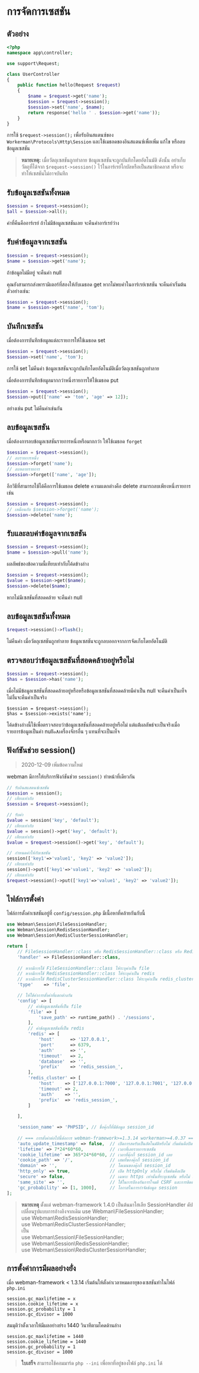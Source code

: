 # การจัดการเซสชัน

## ตัวอย่าง
```php
<?php
namespace app\controller;

use support\Request;

class UserController
{
    public function hello(Request $request)
    {
        $name = $request->get('name');
        $session = $request->session();
        $session->set('name', $name);
        return response('hello ' . $session->get('name'));
    }
}
```

การใช้ `$request->session();` เพื่อรับอินสแตนซ์ของ `Workerman\Protocols\Http\Session` และใช้เมธอดของอินสแตนซ์เพื่อเพิ่ม แก้ไข หรือลบข้อมูลเซสชัน

> **หมายเหตุ:** เมื่อวัตถุเซสชันถูกทำลาย ข้อมูลเซสชันจะถูกบันทึกโดยอัตโนมัติ ดังนั้น อย่าเก็บวัตถุที่ได้จาก `$request->session()` ไว้ในอาร์เรย์โกบัลหรือเป็นสมาชิกคลาส หรือจะทำให้เซสชันไม่อาจบันทึก


## รับข้อมูลเซสชันทั้งหมด
```php
$session = $request->session();
$all = $session->all();
```
ค่าที่คืนคืออาร์เรย์ ถ้าไม่มีข้อมูลเซสชันเลย จะคืนค่าอาร์เรย์ว่าง


## รับค่าข้อมูลจากเซสชัน
```php
$session = $request->session();
$name = $session->get('name');
```
ถ้าข้อมูลไม่มีอยู่ จะคืนค่า null


คุณยังสามารถส่งพารามิเตอร์ที่สองให้กับเมธอด get หากไม่พบค่าในอาร์เรย์เซสชัน จะคืนค่าเริ่มต้น ตัวอย่างเช่น:
```php
$session = $request->session();
$name = $session->get('name', 'tom');
```


## บันทึกเซสชัน
เมื่อต้องการบันทึกข้อมูลแต่ละรายการให้ใช้เมธอด set
```php
$session = $request->session();
$session->set('name', 'tom');
```
การใช้ set ไม่คืนค่า ข้อมูลเซสชันจะถูกบันทึกโดยอัตโนมัติเมื่อวัตถุเซสชันถูกทำลาย

เมื่อต้องการบันทึกข้อมูลมากกว่าหนึ่งรายการให้ใช้เมธอด put
```php
$session = $request->session();
$session->put(['name' => 'tom', 'age' => 12]);
```
อย่างเช่น put ไม่คืนค่าเช่นกัน


## ลบข้อมูลเซสชัน
เมื่อต้องการลบข้อมูลเซสชันรายการหนึ่งหรือมากกว่า ให้ใช้เมธอด `forget`
```php
$session = $request->session();
// ลบรายการหนึ่ง
$session->forget('name');
// ลบหลายรายการ
$session->forget(['name', 'age']);
```

อีกวิธีที่สามารถใช้ได้คือการใช้เมธอด delete ความแตกต่างคือ delete สามารถลบเพียงหนึ่งรายการ เช่น
```php
$session = $request->session();
// เหมือนกับ $session->forget('name');
$session->delete('name');
```

## รับและลบค่าข้อมูลจากเซสชัน
```php
$session = $request->session();
$name = $session->pull('name');
```
ผลลัพธ์ของข้อความนี้เทียบเท่ากับโค้ดข้างล่าง
```php
$session = $request->session();
$value = $session->get($name);
$session->delete($name);
```
หากไม่มีเซสชันที่สอดคล้าย จะคืนค่า null


## ลบข้อมูลเซสชันทั้งหมด
```php
$request->session()->flush();
```
ไม่คืนค่า เมื่อวัตถุเซสชันถูกทำลาย ข้อมูลเซสชันจะถูกลบออกจากการจัดเก็บโดยอัตโนมัติ

## ตรวจสอบว่าข้อมูลเซสชันที่สอดคล้ายอยู่หรือไม่
```php
$session = $request->session();
$has = $session->has('name');
```
เมื่อไม่มีข้อมูลเซสชันที่สอดคล้ายอยู่หรือหรือข้อมูลเซสชันที่สอดคล้ายมีค่าเป็น null จะคืนค่าเป็นเท็จ ไม่งั้นจะคืนค่าเป็นจริง

```
$session = $request->session();
$has = $session->exists('name');
```
โค้ดข้างล่างนี้ใช้เพื่อตรวจสอบว่าข้อมูลเซสชันที่สอดคล้ายอยู่หรือไม่ แต่แต่้ผลลัพธ์จะเป็นจริงเมื่อรายการข้อมูลเป็นค่า null๑٨เครื่องจักรอื่น ๆ แทนที่จะเป็นเท็จ

## ฟังก์ชันช่วย session()
> 2020-12-09 เพิ่มข้อความใหม่

webman มีการให้บริการฟังก์ชันช่วย `session()` ทำหน้าที่เดียวกัน
```php
// รับอินสแสตนซ์เซสชัน
$session = session();
// เทียบเท่ากับ
$session = $request->session();

// รับค่า
$value = session('key', 'default');
// เทียบเท่ากับ
$value = session()->get('key', 'default');
// เทียบเท่ากับ
$value = $request->session()->get('key', 'default');

// กำหนดค่าให้กับเซสชัน
session(['key1'=>'value1', 'key2' => 'value2']);
// เทียบเท่ากับ
session()->put(['key1'=>'value1', 'key2' => 'value2']);
// เทียบเท่ากับ
$request->session()->put(['key1'=>'value1', 'key2' => 'value2']);
```

## ไฟล์การตั้งค่า
ไฟล์การตั้งค่าเซสชันอยู่ที่ `config/session.php` มีเนื้อหาที่คล้ายกันกับนี้
```php
use Webman\Session\FileSessionHandler;
use Webman\Session\RedisSessionHandler;
use Webman\Session\RedisClusterSessionHandler;

return [
    // FileSessionHandler::class หรือ RedisSessionHandler::class หรือ RedisClusterSessionHandler::class 
    'handler' => FileSessionHandler::class,
    
    // หากมีการใช้ FileSessionHandler::class ให้ระบุค่าเป็น file
    // หากมีการใช้ RedisSessionHandler::class ให้ระบุค่าเป็น redis
    // หากมีการใช้ RedisClusterSessionHandler::class ให้ระบุค่าเป็น redis_cluster ทีเฉพาะที่เป็นคลัสเตอร์ของ redis
    'type'    => 'file',

    // ให้ใช้ค่าการตั้งค่าที่แตกต่างกัน
    'config' => [
        // ค่าข้อมูลเซสชันที่เป็น file
        'file' => [
            'save_path' => runtime_path() . '/sessions',
        ],
        // ค่าข้อมูลเซสชันที่เป็น redis
        'redis' => [
            'host'      => '127.0.0.1',
            'port'      => 6379,
            'auth'      => '',
            'timeout'   => 2,
            'database'  => '',
            'prefix'    => 'redis_session_',
        ],
        'redis_cluster' => [
            'host'    => ['127.0.0.1:7000', '127.0.0.1:7001', '127.0.0.1:7001'],
            'timeout' => 2,
            'auth'    => '',
            'prefix'  => 'redis_session_',
        ]
        
    ],

    'session_name' => 'PHPSID', // ชื่อคุ๊กกี้ที่มีข้อมูล session_id
    
    // === การตั้งค่าต่อไปนี้ต้อการ webman-framework>=1.3.14 workerman>=4.0.37 ===
    'auto_update_timestamp' => false,  // เปิดการสครับเป็นอัตโนมัติหรือไม่ เริ่มต้นคือปิด
    'lifetime' => 7*24*60*60,          // เวลาที่เลยรายการเซสชัน
    'cookie_lifetime' => 365*24*60*60, // เวลาที่คุ๊กกี้ session_id เลย
    'cookie_path' => '/',              // เสมที่ของคุ๊กกี้ session_id
    'domain' => '',                    // โดเมนของคุ๊กกี้ session_id
    'http_only' => true,               // เปิด httpOnly หรือไม่ เริ่มต้นคือเปิด
    'secure' => false,                 // เฉพาะ https เท่านั้นที่ระบุเซสชัน หรือไม่ เริ่มต้นคือปิด
    'same_site' => '',                 // ใช้ในการป้องกันการโจมตี CSRF และการติดตามของผู้ใช้ ค่าที่ประเภทstrict/lax/none
    'gc_probability' => [1, 1000],     // โอกาสในการกำจัดข้อมูล session
];
```


> **หมายเหตุ** 
> ตั้งแต่ webman-framework 1.4.0 เป็นต้นมาไฮเลีย SessionHandler ดัปเปลื่อนรูปแบบการอ้างอิงจากเดิม
> use Webman\FileSessionHandler;  
> use Webman\RedisSessionHandler;  
> use Webman\RedisClusterSessionHandler;  
> เป็น  
> use Webman\Session\FileSessionHandler;  
> use Webman\Session\RedisSessionHandler;  
> use Webman\Session\RedisClusterSessionHandler;  



## การตั้งค่าการมีผลอย่างยั่ง
เมื่อ webman-framework < 1.3.14 เริ่มต้นให้ตั้งค่าเวลาหมดอายุของเซสชันทำในไฟล์ `php.ini`

```
session.gc_maxlifetime = x
session.cookie_lifetime = x
session.gc_probability = 1
session.gc_divisor = 1000
```

สมมุติว่าตั้งเวลาให้มีผลอย่างย่รง 1440 วินาทีตามโคดด้านล่าง
```
session.gc_maxlifetime = 1440
session.cookie_lifetime = 1440
session.gc_probability = 1
session.gc_divisor = 1000
```

> **ใบเสร็จ**
> สามารถใช้คอมมาร์ด `php --ini` เพื่อหาที่อยู่ของไฟล์ `php.ini` ได้
